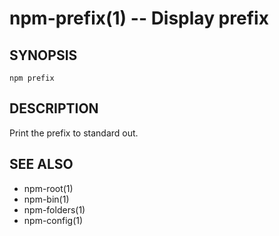 npm-prefix(1) -- Display prefix
===============================

## SYNOPSIS

    npm prefix

## DESCRIPTION

Print the prefix to standard out.

## SEE ALSO

* npm-root(1)
* npm-bin(1)
* npm-folders(1)
* npm-config(1)
